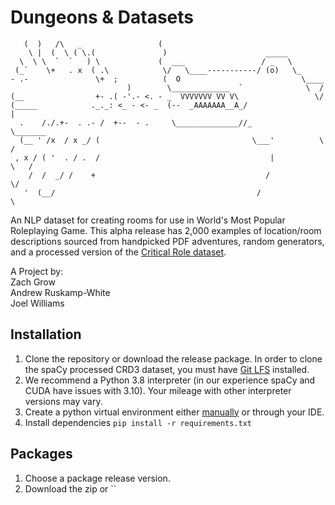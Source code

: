 # Dungeons & Datasets
```
   (  )   /\   _                 (     
    \ |  (  \ ( \.(               )                      _____
  \  \ \  `  `   ) \             (  ___                 / _   \
 (_`    \+   . x  ( .\            \/   \____-----------/ (o)   \_
- .-               \+  ;          (  O                           \____
                          )        \_____________  `              \  /
(__                +- .( -'.- <. - _  VVVVVVV VV V\                 \/
(_____            ._._: <_ - <- _  (--  _AAAAAAA__A_/                  |
  .    /./.+-  . .- /  +--  - .     \______________//_              \_______
  (__ ' /x  / x _/ (                                  \___'          \     /
 , x / ( '  . / .  /                                      |           \   /
    /  /  _/ /    +                                      /              \/
   '  (__/                                             /                  \
```
An NLP dataset for creating rooms for use in World's Most Popular Roleplaying Game. This alpha release has 2,000 examples of 
location/room descriptions sourced from handpicked PDF adventures, random generators, and a processed version of the 
[Critical Role dataset](https://github.com/RevanthRameshkumar/CRD3).

A Project by:  
Zach Grow  
Andrew Ruskamp-White  
Joel Williams

## Installation
1. Clone the repository or download the release package. In order to clone the spaCy processed CRD3 dataset, you must
have [Git LFS](https://git-lfs.github.com/) installed.
2. We recommend a Python 3.8 interpreter (in our experience spaCy and CUDA have issues with 3.10). Your mileage with other
interpreter versions may vary.
3. Create a python virtual environment either [manually](https://www.geeksforgeeks.org/creating-python-virtual-environment-windows-linux/) or through your IDE.
4. Install dependencies `pip install -r requirements.txt`

## Packages
1. Choose a package release version.
2. Download the zip or ``
